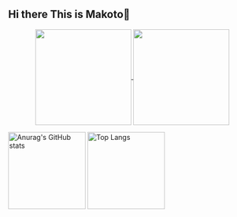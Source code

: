 ## Hi there This is Makoto👋


<p align="center">
  <a href="https://github.com/zxuexingzhijie">
    <img height=195 align="center" src="https://github-readme-stats.vercel.app/api?username=zxuexingzhijie&show_icons=true&theme=vue" />
  </a>
    <!-- <a href="https://github.com/zxuexingzhijie">
<img height=160 align="center" src="https://github-readme-streak-stats.herokuapp.com?user=zxuexingzhijie&theme=vue&hide_border=%E7%9C%9F&border_radius=6&locale=zh_Hans&date_format=%5BY%20%5DM%20j&mode=weekly" />
  </a>
  <a href="https://github.com/zxuexingzhijie">
<img height=120 align="center" src="https://github-readme-streak-stats.herokuapp.com?user=zxuexingzhijie&theme=vue&hide_border=true&border_radius=5"/>
  </a> -->
  <a href="https://github.com/zxuexingzhijie">
    <img height=195 align="center" src="https://github-readme-stats.vercel.app/api/top-langs?username=zxuexingzhijie&layout=compact&langs_count=8&card_width=130&theme=vue" />
  </a>
</p>



<div align="left">
<img alt="Anurag&#39;s GitHub stats" src="https://github-readme-stats.vercel.app/api?username=zxuexingzhijie&amp&hide=contribs,prs;show_icons=true" height="157px" weight="200px"/>
<img alt="Top Langs" src="https://github-readme-stats.vercel.app/api/top-langs/?username=zxuexingzhijie&amp;layout=compact" height="157px"/>
</div>





